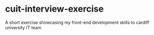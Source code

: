 # cuit-interview-exercise
A short exercise showcasing my front-end development skills to cardiff university IT team
